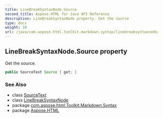 ```yaml
---
title: LineBreakSyntaxNode.Source
second_title: Aspose.HTML for Java API Reference
description: LineBreakSyntaxNode property. Get the source
type: docs
weight: 10
url: /java/com.aspose.html.toolkit.markdown.syntax/linebreaksyntaxnode/source/
---
```

## LineBreakSyntaxNode.Source property

Get the source.

```java
public SourceText Source { get; }
```

### See Also

* class [SourceText](../../../com.aspose.html.toolkit.markdown.syntax.text/sourcetext/)
* class [LineBreakSyntaxNode](../)
* package [com.aspose.html.Toolkit.Markdown.Syntax](../../linebreaksyntaxnode/)
* package [Aspose.HTML](../../../)
